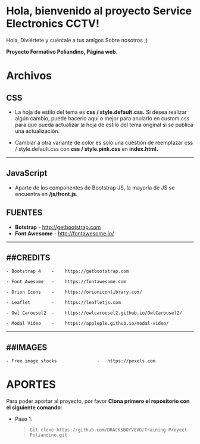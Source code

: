 ﻿# Hola, bienvenido al proyecto Service Electronics CCTV!

Hola, Diviértete y cuéntale a tus amigos Sobre nosotros ;)

**Proyecto Formativo Poliandino, Página web.**


# Archivos

 CSS
---------------------

- La hoja de estilo del tema es **css / style.default.css.** Si desea realizar algún cambio, puede hacerlo aquí o mejor para anularlo en custom.css para que pueda actualizar la hoja de estilo del tema original si se publica una actualización.

- Cambiar a otra variante de color es solo una cuestión de reemplazar css / style.default.css con **css / style.pink.css** en **index.html.**

---------------------
 JavaScript
---------------------

- Aparte de los componentes de Bootstrap JS, la mayoría de JS se encuentra en **/js/front.js.**


## FUENTES

- **Botstrap** - http://getbootstrap.com
- **Font Awesome** - http://fontawesome.io/

---------------------
 ##CREDITS
---------------------

    - Bootstrap 4    -    https://getbootstrap.com

    - Font Awesome   -    https://fontawesome.com

    - Orion Icons    -    https://orioniconlibrary.com/

    - Leaflet        -    https://leafletjs.com

    - Owl Carousel2  -    https://owlcarousel2.github.io/OwlCarousel2/

    - Modal Video    -    https://appleple.github.io/modal-video/

---------------------
 ##IMAGES
---------------------

    - Free image stocks               -   https://pexels.com

# APORTES

Para poder aportar al proyecto, por favor **Clona primero el repositorio con el siguiente comando**:

- Paso 1:
	> `Git clone https://github.com/DRACKSBOYVEVO/Training-Proyect-Poliandino.git`
